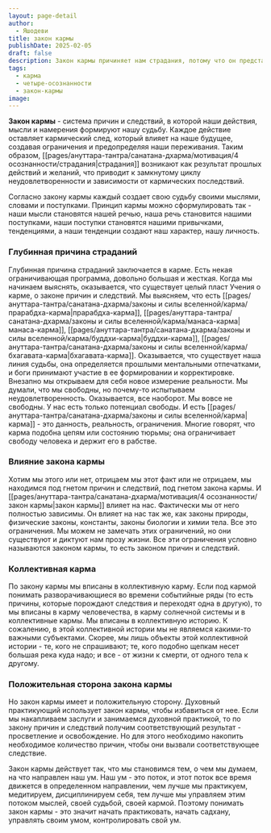 ```yaml
---
layout: page-detail
author:
  - Яшодеви
title: закон кармы
publishDate: 2025-02-05
draft: false
description: Закон кармы причиняет нам страдания, потому что он представляет собой систему причин и следствий, в которой наши действия, мысли и намерения формируют нашу судьбу. Каждое действие оставляет кармический след, который влияет на наше будущее, создавая ограничения и предопределяя наши переживания. Таким образом, страдания возникают как результат прошлых действий и желаний, что приводит к замкнутому циклу неудовлетворенности и зависимости от кармических последствий.
tags:
  - карма
  - четыре-осознанности
  - закон-кармы
image:
---
```

**Закон кармы** - система причин и следствий, в которой наши действия, мысли и намерения формируют нашу судьбу. Каждое действие оставляет кармический след, который влияет на наше будущее, создавая ограничения и предопределяя наши переживания. Таким образом, [[pages/ануттара-тантра/санатана-дхарма/мотивация/4 осознанности/страдания|страдания]] возникают как результат прошлых действий и желаний, что приводит к замкнутому циклу неудовлетворенности и зависимости от кармических последствий.

Согласно закону кармы каждый создает свою судьбу своими мыслями, словами и поступками. Принцип кармы можно сформулировать так - наши мысли становятся нашей речью, наша речь становится нашими поступками, наши поступки становятся нашими привычками, тенденциями, а наши тенденции создают наш характер, нашу личность. 
### Глубинная причина страданий
Глубинная причина страданий заключается в карме. Есть некая ограничивающая программа, довольно большая и жесткая. Когда мы начинаем выяснять, оказывается, что существует целый пласт Учения о карме, о законе причин и следствий. Мы выясняем, что есть [[pages/ануттара-тантра/санатана-дхарма/законы и силы вселенной/карма/прарабдха-карма|прарабдха-карма]], [[pages/ануттара-тантра/санатана-дхарма/законы и силы вселенной/карма/манаса-карма|манаса-карма]], [[pages/ануттара-тантра/санатана-дхарма/законы и силы вселенной/карма/буддхи-карма|буддхи-карма]], [[pages/ануттара-тантра/санатана-дхарма/законы и силы вселенной/карма/бхагавата-карма|бхагавата-карма]]. Оказывается, что существует наша линия судьбы, она определяется прошлыми ментальными отпечатками, и боги принимают участие в ее формировании и корректировке. Внезапно мы открываем для себя новое измерение реальности. Мы думали, что мы свободны, но почему-то испытываем неудовлетворенность. Оказывается, все наоборот. Мы вовсе не свободны. У нас есть только потенциал свободы. И есть [[pages/ануттара-тантра/санатана-дхарма/законы и силы вселенной/карма|карма]] - это данность, реальность, ограничения. Многие говорят, что карма подобна цепям или состоянию тюрьмы; она ограничивает свободу человека и держит его в рабстве.

### Влияние закона кармы
Хотим мы этого или нет, отрицаем мы этот факт или не отрицаем, мы находимся под гнетом причин и следствий, под гнетом закона кармы. И [[pages/ануттара-тантра/санатана-дхарма/мотивация/4 осознанности/закон кармы|закон кармы]] влияет на нас. Фактически мы от него полностью зависимы. Он влияет на нас так же, как законы природы, физические законы, константы, законы биологии и химии тела. Все это ограничения. Мы можем не замечать этих ограничений, но они существуют и диктуют нам прозу жизни. Все эти ограничения условно называются законом кармы, то есть законом причин и следствий.

### Коллективная карма
По закону кармы мы вписаны в коллективную карму. Если под кармой понимать разворачивающиеся во времени событийные ряды (то есть причины, которые порождают следствия и переходят одна в другую), то мы вписаны в карму человечества, в карму солнечной системы и в коллективные кармы. Мы вписаны в коллективную историю. К сожалению, в этой коллективной истории мы не являемся какими-то важными субъектами. Скорее, мы лишь объекты этой коллективной истории - те, кого не спрашивают; те, кого подобно щепкам несет большая река куда надо; и все - от жизни к смерти, от одного тела к другому.

### Положительная сторона закона кармы
Но закон кармы имеет и положительную сторону. Духовный практикующий использует закон кармы, чтобы избавиться от нее. Если мы накапливаем заслуги и занимаемся духовной практикой, то по закону причин и следствий получим соответствующий результат - просветление и освобождение. Но для этого необходимо накопить необходимое количество причин, чтобы они вызвали соответствующее следствие.

Закон кармы действует так, что мы становимся тем, о чем мы думаем, на что направлен наш ум. Наш ум - это поток, и этот поток все время движется в определенном направлении, чем лучше мы практикуем, медитируем, дисциплинируем себя, тем лучше мы управляем этим потоком мыслей, своей судьбой, своей кармой. Поэтому понимать закон кармы - это значит начать практиковать, начать садхану, управлять своим умом, контролировать свой ум.